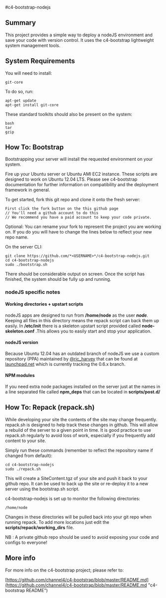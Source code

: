 #c4-bootstrap-nodejs

## Summary

This project provides a simple way to deploy a nodeJS environment and save your code with version control. It uses the c4-bootstrap lightweight system management tools.

## System Requirements

You will need to install:

    git-core

To do so, run:

    apt-get update
    apt-get install git-core

These standard toolkits should also be present on the system:

    bash
    tar
    gzip

## How To: Bootstrap

Bootstrapping your server will install the requested environment on your system.

Fire up your Ubuntu server or Ubuntu AMI EC2 instance. These scripts are designed to work on Ubuntu 12.04 LTS. Please see c4-bootstrap documentation for further information on compatibility and the deployment framework in general.

To get started, fork this git repo and clone it onto the fresh server:

    First click the fork button on the this github page
    // You'll need a github account to do this
    // We recommend you have a paid account to keep your code private.
    
Optional: You can rename your fork to represent the project you are working on. If you do you will have to change the lines below to reflect your new repo name.

On the server CLI:

    git clone https://github.com/*<USERNAME>*/c4-bootstrap-nodejs.git
    cd c4-bootstrap-nodejs
    sudo ./bootstrap.sh

There should be considerable output on screen. Once the script has finished, the system should be fully up and running.

### nodeJS specific notes

#### Working directories + upstart scripts

nodeJS apps are designed to run from **/home/node** as the user ***node***. Keeping all files in this directory means the repack script can back them up easily. In **/etc/init** there is a skeleton upstart script provided called **node-skeleton.conf** .This allows you to easily start and stop your application.

#### nodeJS version

Because Ubuntu 12.04 has an outdated branch of nodeJS we use a custom repository (PPA) maintained by [@ric_harvey](https://twitter.com/#!/ric_harvey) that can be found at [launchpad.net](https://launchpad.net/~richarvey/+archive/nodejs) which is currently tracking the 0.6.x branch.

#### NPM modules

If you need extra node packages installed on the server just at the names in a line separated file called **npm_deps** that can be located in **scripts/post.d/**
 
## How To: Repack (repack.sh)

While developing your site the contents of the site may change frequently. repack.sh is designed to help track these changes in github. This will allow a rebuild of the server to a given point in time. It is good practice to use repack.sh regularly to avoid loss of work, especially if you frequently add content to your site.

Simply run these commands (remember to reflect the repository name if changed from default):

    cd c4-bootstrap-nodejs
    sudo ./repack.sh

This will create a SiteContent.tgz of your site and push it back to your github repo. It can be used to back up the site or re-deploy it to a new server using the bootstrap.sh script. 

c4-bootstrap-nodejs is set up to monitor the following directories:

    /home/node

Changes in these directories will be pulled back into your git repo when running repack. To add more locations just edit the __scripts/repack/working_dirs__ file.

NB : A private github repo should be used to avoid exposing your code and configs to everyone!

## More info

For more info on the c4-bootstrap project; please refer to:

[https://github.com/channel4/c4-bootstrap/blob/master/README.md](https://github.com/channel4/c4-bootstrap/blob/master/README.md "c4-bootstrap README")
